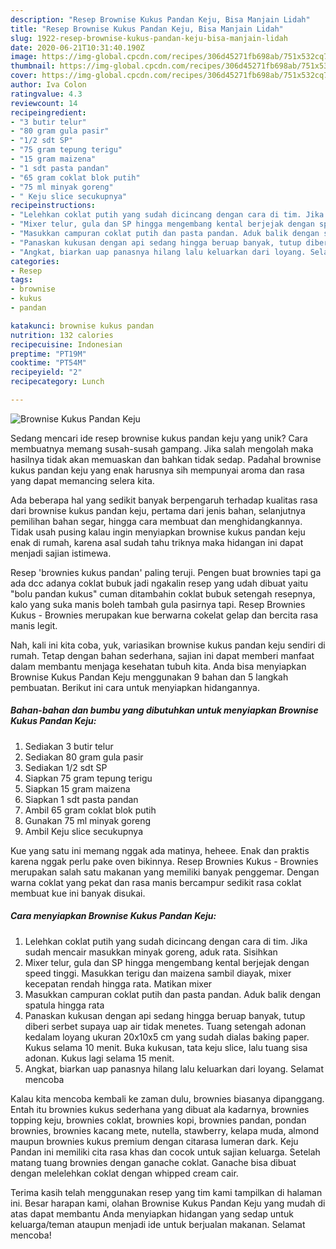 ```yaml
---
description: "Resep Brownise Kukus Pandan Keju, Bisa Manjain Lidah"
title: "Resep Brownise Kukus Pandan Keju, Bisa Manjain Lidah"
slug: 1922-resep-brownise-kukus-pandan-keju-bisa-manjain-lidah
date: 2020-06-21T10:31:40.190Z
image: https://img-global.cpcdn.com/recipes/306d45271fb698ab/751x532cq70/brownise-kukus-pandan-keju-foto-resep-utama.jpg
thumbnail: https://img-global.cpcdn.com/recipes/306d45271fb698ab/751x532cq70/brownise-kukus-pandan-keju-foto-resep-utama.jpg
cover: https://img-global.cpcdn.com/recipes/306d45271fb698ab/751x532cq70/brownise-kukus-pandan-keju-foto-resep-utama.jpg
author: Iva Colon
ratingvalue: 4.3
reviewcount: 14
recipeingredient:
- "3 butir telur"
- "80 gram gula pasir"
- "1/2 sdt SP"
- "75 gram tepung terigu"
- "15 gram maizena"
- "1 sdt pasta pandan"
- "65 gram coklat blok putih"
- "75 ml minyak goreng"
- " Keju slice secukupnya"
recipeinstructions:
- "Lelehkan coklat putih yang sudah dicincang dengan cara di tim. Jika sudah mencair masukkan minyak goreng, aduk rata. Sisihkan"
- "Mixer telur, gula dan SP hingga mengembang kental berjejak dengan speed tinggi. Masukkan terigu dan maizena sambil diayak, mixer kecepatan rendah hingga rata. Matikan mixer"
- "Masukkan campuran coklat putih dan pasta pandan. Aduk balik dengan spatula hingga rata"
- "Panaskan kukusan dengan api sedang hingga beruap banyak, tutup diberi serbet supaya uap air tidak menetes. Tuang setengah adonan kedalam loyang ukuran 20x10x5 cm yang sudah dialas baking paper. Kukus selama 10 menit. Buka kukusan, tata keju slice, lalu tuang sisa adonan. Kukus lagi selama 15 menit."
- "Angkat, biarkan uap panasnya hilang lalu keluarkan dari loyang. Selamat mencoba"
categories:
- Resep
tags:
- brownise
- kukus
- pandan

katakunci: brownise kukus pandan 
nutrition: 132 calories
recipecuisine: Indonesian
preptime: "PT19M"
cooktime: "PT54M"
recipeyield: "2"
recipecategory: Lunch

---
```



![Brownise Kukus Pandan Keju](https://img-global.cpcdn.com/recipes/306d45271fb698ab/751x532cq70/brownise-kukus-pandan-keju-foto-resep-utama.jpg)

Sedang mencari ide resep brownise kukus pandan keju yang unik? Cara membuatnya memang susah-susah gampang. Jika salah mengolah maka hasilnya tidak akan memuaskan dan bahkan tidak sedap. Padahal brownise kukus pandan keju yang enak harusnya sih mempunyai aroma dan rasa yang dapat memancing selera kita.

Ada beberapa hal yang sedikit banyak berpengaruh terhadap kualitas rasa dari brownise kukus pandan keju, pertama dari jenis bahan, selanjutnya pemilihan bahan segar, hingga cara membuat dan menghidangkannya. Tidak usah pusing kalau ingin menyiapkan brownise kukus pandan keju enak di rumah, karena asal sudah tahu triknya maka hidangan ini dapat menjadi sajian istimewa.

Resep &#39;brownies kukus pandan&#39; paling teruji. Pengen buat brownies tapi ga ada dcc adanya coklat bubuk jadi ngakalin resep yang udah dibuat yaitu &#34;bolu pandan kukus&#34; cuman ditambahin coklat bubuk setengah resepnya, kalo yang suka manis boleh tambah gula pasirnya tapi. Resep Brownies Kukus - Brownies merupakan kue berwarna cokelat gelap dan bercita rasa manis legit.


Nah, kali ini kita coba, yuk, variasikan brownise kukus pandan keju sendiri di rumah. Tetap dengan bahan sederhana, sajian ini dapat memberi manfaat dalam membantu menjaga kesehatan tubuh kita. Anda bisa menyiapkan Brownise Kukus Pandan Keju menggunakan 9 bahan dan 5 langkah pembuatan. Berikut ini cara untuk menyiapkan hidangannya.

<!--inarticleads1-->

##### Bahan-bahan dan bumbu yang dibutuhkan untuk menyiapkan Brownise Kukus Pandan Keju:

1. Sediakan 3 butir telur
1. Sediakan 80 gram gula pasir
1. Sediakan 1/2 sdt SP
1. Siapkan 75 gram tepung terigu
1. Siapkan 15 gram maizena
1. Siapkan 1 sdt pasta pandan
1. Ambil 65 gram coklat blok putih
1. Gunakan 75 ml minyak goreng
1. Ambil  Keju slice secukupnya


Kue yang satu ini memang nggak ada matinya, heheee. Enak dan praktis karena nggak perlu pake oven bikinnya. Resep Brownies Kukus - Brownies merupakan salah satu makanan yang memiliki banyak penggemar. Dengan warna coklat yang pekat dan rasa manis bercampur sedikit rasa coklat membuat kue ini banyak disukai. 

<!--inarticleads2-->

##### Cara menyiapkan Brownise Kukus Pandan Keju:

1. Lelehkan coklat putih yang sudah dicincang dengan cara di tim. Jika sudah mencair masukkan minyak goreng, aduk rata. Sisihkan
1. Mixer telur, gula dan SP hingga mengembang kental berjejak dengan speed tinggi. Masukkan terigu dan maizena sambil diayak, mixer kecepatan rendah hingga rata. Matikan mixer
1. Masukkan campuran coklat putih dan pasta pandan. Aduk balik dengan spatula hingga rata
1. Panaskan kukusan dengan api sedang hingga beruap banyak, tutup diberi serbet supaya uap air tidak menetes. Tuang setengah adonan kedalam loyang ukuran 20x10x5 cm yang sudah dialas baking paper. Kukus selama 10 menit. Buka kukusan, tata keju slice, lalu tuang sisa adonan. Kukus lagi selama 15 menit.
1. Angkat, biarkan uap panasnya hilang lalu keluarkan dari loyang. Selamat mencoba


Kalau kita mencoba kembali ke zaman dulu, brownies biasanya dipanggang. Entah itu brownies kukus sederhana yang dibuat ala kadarnya, brownies topping keju, brownies coklat, brownies kopi, brownies pandan, pondan brownies, brownies kacang mete, nutella, stawberry, kelapa muda, almond maupun brownies kukus premium dengan citarasa lumeran dark. Keju Pandan ini memiliki cita rasa khas dan cocok untuk sajian keluarga. Setelah matang tuang brownies dengan ganache coklat. Ganache bisa dibuat dengan melelehkan coklat dengan whipped cream cair. 

Terima kasih telah menggunakan resep yang tim kami tampilkan di halaman ini. Besar harapan kami, olahan Brownise Kukus Pandan Keju yang mudah di atas dapat membantu Anda menyiapkan hidangan yang sedap untuk keluarga/teman ataupun menjadi ide untuk berjualan makanan. Selamat mencoba!
